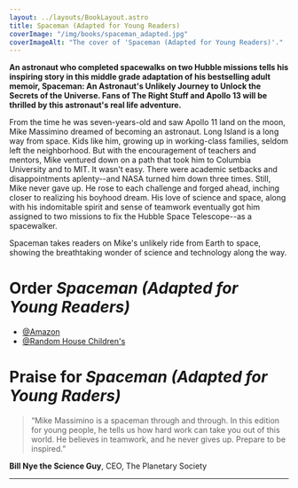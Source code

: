 ```yaml
---
layout: ../layouts/BookLayout.astro
title: Spaceman (Adapted for Young Readers)
coverImage: "/img/books/spaceman_adapted.jpg"
coverImageAlt: "The cover of 'Spaceman (Adapted for Young Readers)'."
---
```


**An astronaut who completed spacewalks on two Hubble missions tells his inspiring story in this middle grade adaptation of his bestselling adult memoir, Spaceman: An Astronaut's Unlikely Journey to Unlock the Secrets of the Universe. Fans of The Right Stuff and Apollo 13 will be thrilled by this astronaut's real life adventure.**

From the time he was seven-years-old and saw Apollo 11 land on the moon, Mike Massimino dreamed of becoming an astronaut. Long Island is a long way from space. Kids like him, growing up in working-class families, seldom left the neighborhood. But with the encouragement of teachers and mentors, Mike ventured down on a path that took him to Columbia University and to MIT. It wasn't easy. There were academic setbacks and disappointments aplenty--and NASA turned him down three times. Still, Mike never gave up. He rose to each challenge and forged ahead, inching closer to realizing his boyhood dream. His love of science and space, along with his indomitable spirit and sense of teamwork eventually got him assigned to two missions to fix the Hubble Space Telescope--as a spacewalker.

Spaceman takes readers on Mike's unlikely ride from Earth to space, showing the breathtaking wonder of science and technology along the way.

# Order _Spaceman (Adapted for Young Readers)_

- [@Amazon](https://www.amazon.com/Spaceman-Adapted-Young-Readers-Astronaut-ebook/dp/B07V1287Y6/)
- [@Random House Children's](<https://www.rhcbooks.com/books/609745/spaceman-(adapted-for-young-readers)/?ref=PRH1F48A29EC7&aid=randohouseinc4553-20&linkid=PRH1F48A29EC7>)

# Praise for _Spaceman (Adapted for Young Raders)_

> “Mike Massimino is a spaceman through and through. In this edition for young people, he tells us how hard work can take you out of this world. He believes in teamwork, and he never gives up. Prepare to be inspired.”

**Bill Nye the Science Guy**, CEO, The Planetary Society

---
